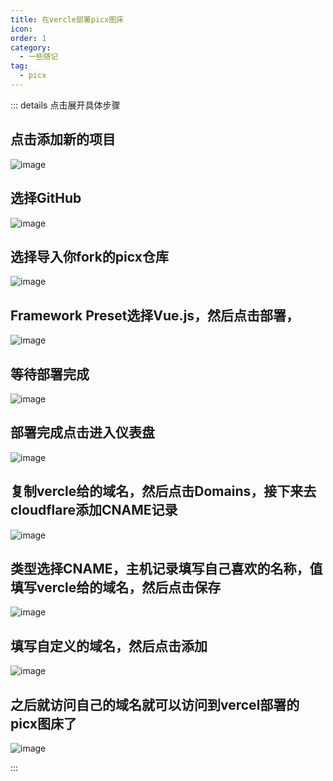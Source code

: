 ```yaml
---
title: 在vercle部署picx图床
icon: 
order: 1
category:
  - 一些随记
tag:
  - picx
---
```


::: details 点击展开具体步骤

## 点击添加新的项目
![image](https://cdn.jsdelivr.net/gh/kadobao/picx-images-hosting@master/20240824/image.3yedno0rto.jpg)

## 选择GitHub
![image](https://cdn.jsdelivr.net/gh/kadobao/picx-images-hosting@master/20240824/image.lvntalmwk.jpg)

## 选择导入你fork的picx仓库
![image](https://cdn.jsdelivr.net/gh/kadobao/picx-images-hosting@master/20240824/image.7egpfrd88t.jpg)

## Framework Preset选择Vue.js，然后点击部署，
![image](https://cdn.jsdelivr.net/gh/kadobao/picx-images-hosting@master/20240824/image.2krujmu0pr.jpg)

## 等待部署完成
![image](https://cdn.jsdelivr.net/gh/kadobao/picx-images-hosting@master/20240824/image.175bfm25qc.jpg)

## 部署完成点击进入仪表盘
![image](https://cdn.jsdelivr.net/gh/kadobao/picx-images-hosting@master/20240824/image.8ad6v8du6c.jpg)

## 复制vercle给的域名，然后点击Domains，接下来去cloudflare添加CNAME记录
![image](https://cdn.jsdelivr.net/gh/kadobao/picx-images-hosting@master/20240824/image.6f0m2m2uc6.jpg)

## 类型选择CNAME，主机记录填写自己喜欢的名称，值填写vercle给的域名，然后点击保存
![image](https://cdn.jsdelivr.net/gh/kadobao/picx-images-hosting@master/20240824/image.2h88lxv8i2.jpg)

## 填写自定义的域名，然后点击添加
![image](https://cdn.jsdelivr.net/gh/kadobao/picx-images-hosting@master/20240824/image.2rv2f3bqpb.jpg)

## 之后就访问自己的域名就可以访问到vercel部署的picx图床了
![image](https://cdn.jsdelivr.net/gh/kadobao/picx-images-hosting@master/20240824/image.6f0m2m9xs0.jpg)

:::